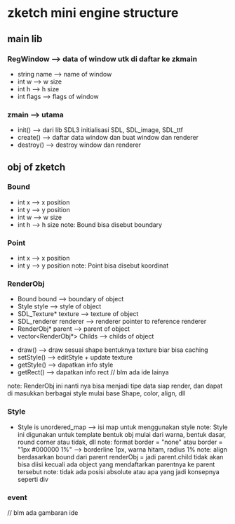 # zketch mini engine structure

## main lib

### RegWindow					--> data of window utk di daftar ke zkmain
- string name					--> name of window
- int w							--> w size
- int h							--> h size
- int flags						--> flags of window

### zmain						--> utama
- init()						--> dari lib SDL3 initialisasi SDL, SDL_image, SDL_ttf
- create()						--> daftar data window dan buat window dan renderer
- destroy()						--> destroy window dan renderer

## obj of zketch

### Bound
- int x							--> x position
- int y							--> y position
- int w							--> w size
- int h							--> h size
note: Bound bisa disebut boundary

### Point
- int x							--> x position
- int y							--> y position
note: Point bisa disebut koordinat

### RenderObj
- Bound bound					--> boundary of object
- Style style					--> style of object
- SDL_Texture* texture			--> texture of object
- SDL_renderer renderer			--> renderer pointer to reference renderer
- RenderObj* parent				--> parent of object
- vector<RenderObj*> Childs		--> childs of object
+ draw()						--> draw sesuai shape bentuknya texture biar bisa caching
+ setStyle()					--> editStyle + update texture
+ getStyle()					--> dapatkan info style
+ getRect()						--> dapatkan info rect
// blm ada ide lainya

note: RenderObj ini nanti nya bisa menjadi tipe data siap render, dan dapat di masukkan berbagai style mulai base Shape, color, align, dll

### Style
- Style is unordered_map		--> isi map untuk menggunakan style
note: Style ini digunakan untuk template bentuk obj mulai dari warna, bentuk dasar, round corner atau tidak, dll
note: format border = "none" atau border = "1px #000000 1%" --> borderline 1px, warna hitam, radius 1%
note: align berdasarkan bound dari parent renderObj = jadi parent.child tidak akan bisa diisi kecuali ada object yang mendaftarkan parentnya ke parent tersebut
note: tidak ada posisi absolute atau apa yang jadi konsepnya seperti div

### event
// blm ada gambaran ide